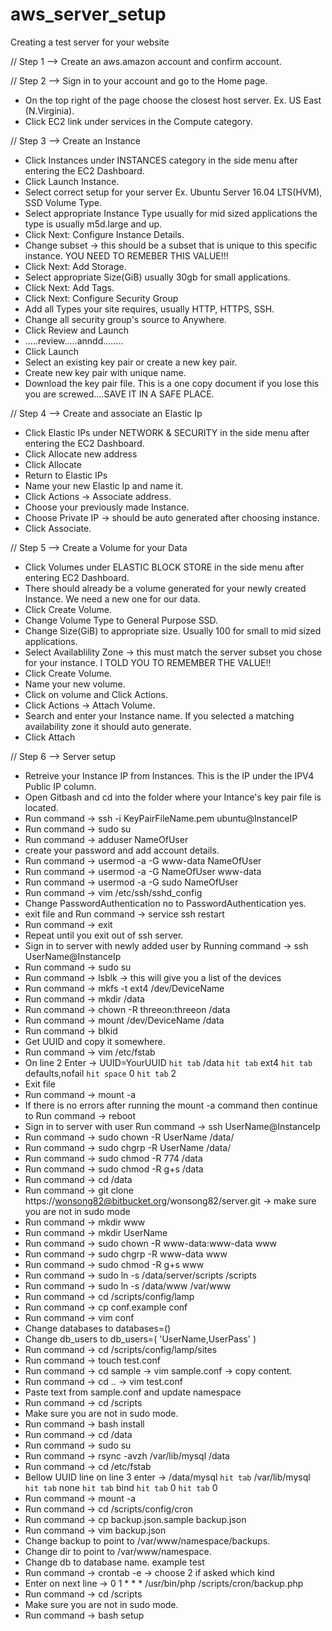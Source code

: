 # aws_server_setup
Creating a test server for your website


// Step 1 --> Create an aws.amazon account and confirm account.

// Step 2 --> Sign in to your account and go to the Home page.

  - On the top right of the page choose the closest host server. Ex. US East (N.Virginia).
  - Click EC2 link under services in the Compute category.
  
// Step 3 --> Create an Instance

  - Click Instances under INSTANCES category in the side menu after entering the EC2 Dashboard.
  - Click Launch Instance.
  - Select correct setup for your server Ex. Ubuntu Server 16.04 LTS(HVM), SSD Volume Type.
  - Select appropriate Instance Type usually for mid sized applications the type is usually m5d.large and up.
  - Click Next: Configure Instance Details.
  - Change subset -> this should be a subset that is unique to this specific instance. YOU NEED TO REMEBER THIS VALUE!!!
  - Click Next: Add Storage.
  - Select appropriate Size(GiB) usually 30gb for small applications.
  - Click Next: Add Tags.
  - Click Next: Configure Security Group
  - Add all Types your site requires, usually HTTP, HTTPS, SSH.
  - Change all security group's source to Anywhere.
  - Click Review and Launch
  - .....review.....anndd........
  - Click Launch
  - Select an existing key pair or create a new key pair.
  - Create new key pair with unique name.
  - Download the key pair file. This is a one copy document if you lose this you are screwed....SAVE IT IN A SAFE PLACE.
  
// Step 4 --> Create and associate an Elastic Ip

  - Click Elastic IPs under NETWORK & SECURITY in the side menu after entering the EC2 Dashboard.
  - Click Allocate new address
  - Click Allocate
  - Return to Elastic IPs
  - Name your new Elastic Ip and name it.
  - Click Actions -> Associate address.
  - Choose your previously made Instance.
  - Choose Private IP -> should be auto generated after choosing instance.
  - Click Associate.
  
// Step 5 --> Create a Volume for your Data

  - Click Volumes under ELASTIC BLOCK STORE in the side menu after entering EC2 Dashboard.
  - There should already be a volume generated for your newly created Instance. We need a new one for our data.
  - Click Create Volume.
  - Change Volume Type to General Purpose SSD.
  - Change Size(GiB) to appropriate size. Usually 100 for small to mid sized applications.
  - Select Availablility Zone -> this must match the server subset you chose for your instance. I TOLD YOU TO REMEMBER THE VALUE!!
  - Click Create Volume.
  - Name your new volume.
  - Click on volume and Click Actions.
  - Click Actions -> Attach Volume.
  - Search and enter your Instance name. If you selected a matching availability zone it should auto generate.
  - Click Attach
  
// Step 6 --> Server setup

  - Retreive your Instance IP from Instances. This is the IP under the IPV4 Public IP column.
  - Open Gitbash and cd into the folder where your Intance's key pair file is located.
  - Run command -> ssh -i KeyPairFileName.pem ubuntu@InstanceIP
  - Run command -> sudo su
  - Run command -> adduser NameOfUser
  - create your password and add account details.
  - Run command -> usermod -a -G www-data NameOfUser
  - Run command -> usermod -a -G NameOfUser www-data
  - Run command -> usermod -a -G sudo NameOfUser
  - Run command -> vim /etc/ssh/sshd_config
  - Change PasswordAuthentication no to PasswordAuthentication yes.
  - exit file and Run command -> service ssh restart
  - Run command -> exit
  - Repeat until you exit out of ssh server.
  - Sign in to server with newly added user by Running command -> ssh UserName@InstanceIp
  - Run command -> sudo su
  - Run command -> lsblk -> this will give you a list of the devices
  - Run command -> mkfs -t ext4 /dev/DeviceName
  - Run command -> mkdir /data
  - Run command -> chown -R threeon:threeon /data
  - Run command -> mount /dev/DeviceName /data
  - Run command -> blkid
  - Get UUID and copy it somewhere.
  - Run command -> vim /etc/fstab
  - On line 2 Enter -> UUID=YourUUID `hit tab` /data `hit tab` ext4 `hit tab` defaults,nofail `hit space` 0 `hit tab` 2
  - Exit file
  - Run command -> mount -a
  - If there is no errors after running the mount -a command then continue to Run command -> reboot
  - Sign in to server with user Run command -> ssh UserName@InstanceIp
  - Run command -> sudo chown -R UserName /data/
  - Run command -> sudo chgrp -R UserName /data/
  - Run command -> sudo chmod -R 774 /data
  - Run command -> sudo chmod -R g+s /data
  - Run command -> cd /data
  - Run command -> git clone https://wonsong82@bitbucket.org/wonsong82/server.git -> make sure you are not in sudo mode
  - Run command -> mkdir www
  - Run command -> mkdir UserName
  - Run command -> sudo chown -R www-data:www-data www
  - Run command -> sudo chgrp -R www-data www
  - Run command -> sudo chmod -R g+s www
  - Run command -> sudo ln -s /data/server/scripts /scripts
  - Run command -> sudo ln -s /data/www /var/www
  - Run command -> cd /scripts/config/lamp
  - Run command -> cp conf.example conf
  - Run command -> vim conf
  - Change databases to databases=()
  - Change db_users to db_users=( 'UserName,UserPass' )
  - Run command -> cd /scripts/config/lamp/sites
  - Run command -> touch test.conf
  - Run command -> cd sample -> vim sample.conf -> copy content.
  - Run command -> cd .. -> vim test.conf
  - Paste text from sample.conf and update namespace
  - Run command -> cd /scripts
  - Make sure you are not in sudo mode.
  - Run command -> bash install
  - Run command -> cd /data
  - Run command -> sudo su
  - Run command -> rsync -avzh /var/lib/mysql /data
  - Run command -> cd /etc/fstab
  - Bellow UUID line on line 3 enter -> /data/mysql `hit tab` /var/lib/mysql `hit tab` none `hit tab` bind `hit tab` 0 `hit tab` 0
  - Run command -> mount -a
  - Run command -> cd /scripts/config/cron
  - Run command -> cp backup.json.sample backup.json
  - Run command -> vim backup.json
  - Change backup to point to /var/www/namespace/backups.
  - Change dir to point to /var/www/namespace.
  - Change db to database name. example test
  - Run command -> crontab -e -> choose 2 if asked which kind
  - Enter on next line -> 0 1 * * * /usr/bin/php /scripts/cron/backup.php
  - Run command -> cd /scripts
  - Make sure you are not in sudo mode.
  - Run command -> bash setup 
  
  
  







  
  
  
  
  
  
  
  
  
